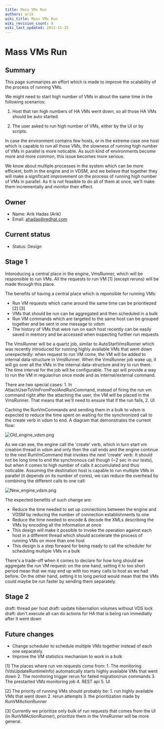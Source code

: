 ```yaml
---
title: Mass VMs Run
authors: arik
wiki_title: Mass VMs Run
wiki_revision_count: 9
wiki_last_updated: 2013-11-25
---
```


# Mass VMs Run

## Summary

This page summarizes an effort which is made to improve the scalability of the process of running VMs.

We might need to start high number of VMs in about the same time in the following scenarios:

1. Host that ran high numbers of HA VMs went down, so all those HA VMs should be auto started.

2. The user asked to run high number of VMs, either by the UI or by scripts.

In case the environment contains few hosts, or in the extreme case one host which is capable to run all those VMs, the slowness of running high number of VMs in parallel is more noticable. As such kind of environments become more and more common, this issue becomes more serious.

We know about multiple processes in the system which can be more efficient, both in the engine and in VDSM, and we believe that together they will make a significant improvement on the process of running high number of VMs in parallel. As It is not feasible to do all of them at once, we'll make them incrementally and monitor their effect.

## Owner

*   Name: Arik Hadas (Arik)
*   Email: <ahadas@redhat.com>

## Current status

*   Status: Design

## Stage 1

Intoroducing a central place in the engine, VmsRunner, which will be responsible to run VMs. All the requests to run VM [1] (except reruns) will be made through this place.

The benefits of having a central place which is reponsible for running VMs:

*   Run VM requests which came around the same time can be prioritiezed [2] [3]
*   VMs that should be run can be aggregated and then scheduled in a bulk
*   Run VM commands which are targeted to the same host can be grouped together and be sent in one message to vdsm
*   The history of VMs that were run on each host recently can be easily saved in memory and be accessed when inspecting further run requests

The VmsRunner will be a quartz job, similar to AutoStartVmsRunner which was recently introduced for running highly available VMs that went down unexpectedly: when request to run VM come, the VM will be added to internal data-structure in VmsRunner. When the VmsRunner job wake up, it will go over all the VMs in the internal data-structure and try to run them. The time interval for the job will be configurable. The api will provide a way to run the VM in regular/run once mode and as internal/external command.

There are two special cases: 1. In AttachUserToVmFromPoolAndRunCommand, instead of firing the run vm command right after the attaching the user, the VM will be placed in the VmsRunner. That means that we'll need to ensure that if the run fails, 2. UI

Caching the RunVmCommands and sending them in a bulk to vdsm is expected to reduce the time spent on waiting for the synchronized call to the create verb in vdsm to end. A diagram that demonstrates the current flow:

![](/images/wiki/Old_engine_vdsm.png "Old_engine_vdsm.png")

As we can see, the engine call the 'create' verb, which in turn start vm creation thread in vdsm and only then the call ends and the engine continue to the next RunVmCommand that invokes the next 'create' verb. It should not be long time to end the synchronous call though (~2 sec in our tests), but when it comes to high number of calls it accumulated and thus noticable. Assuming the destination host is capable to run multiple VMs in parallel (it depends on its number of cores), we can reduce the overhead by combining the different calls to one call:

![](/images/wiki/New_engine_vdsm.png "New_engine_vdsm.png")

The expected benefits of such change are:

*   Reduce the time needed to set up connections between the engine and VDSM by reducing the number of connection establishments to one
*   Reduce the time needed to encode & decode the XMLs describing the VMs by encoding all the information at once
*   This design will make it possible to invoke the operation against each host in a different thread which should accelerate the process of running VMs on more than one host
*   This design is a step forward for being ready to call the scheduler for scheduling multiple VMs in a bulk

There's a trade-off when it comes to declare for how long should we aggregate the run VM request: on the one hand, setting it to too short period mean that we may end up with too many calls to host as we had before. On the other hand, setting it to long period would mean that the VMs could maybe be run faster by sending them separately.

## Stage 2

draft: thread per host draft: update hibernation volumes without VDS lock draft: don't execute all can do actions for HA that is being run immediatly after it went down

## Future changes

*   Change scheduler to schedule multiple VMs together instead of each one separately.
*   Improve the VM statistics mechanism to work in a bulk

[1] The places where run vm requests come from: 1. The monitoring (VdsUpdateRuntimeInfo) automatically starts highly available VMs that went down 2. The monitoring trigger rerun for failed migration/run commands 3. The prestarted VMs monitoring job 4. REST api 5. UI

[2] The priority of running VMs should probably be: 1. run highly available VMs that went down 2. rerun attempts 3. the prioritization made by RunVMActionRunner

[3] Currently we prioritize only bulk of run requests that comes from the UI (in RunVMActionRunner), prioritize them in the VmsRunner will be more general.
